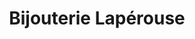 ---
title: "Bijouterie Lapérouse"
url: /saint-symphorien-sur-coise/bijouterie-laperouse/
shop: Schmuck
---